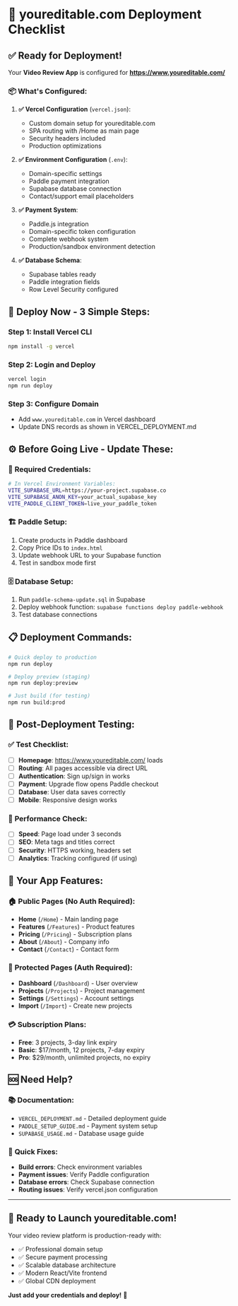 # 🚀 youreditable.com Deployment Checklist

## ✅ Ready for Deployment!

Your **Video Review App** is configured for **https://www.youreditable.com/**

### 📦 **What's Configured:**

1. **✅ Vercel Configuration** (`vercel.json`):
   - Custom domain setup for youreditable.com
   - SPA routing with /Home as main page
   - Security headers included
   - Production optimizations

2. **✅ Environment Configuration** (`.env`):
   - Domain-specific settings
   - Paddle payment integration
   - Supabase database connection
   - Contact/support email placeholders

3. **✅ Payment System**:
   - Paddle.js integration
   - Domain-specific token configuration
   - Complete webhook system
   - Production/sandbox environment detection

4. **✅ Database Schema**:
   - Supabase tables ready
   - Paddle integration fields
   - Row Level Security configured

## 🚀 **Deploy Now - 3 Simple Steps:**

### Step 1: Install Vercel CLI
```bash
npm install -g vercel
```

### Step 2: Login and Deploy
```bash
vercel login
npm run deploy
```

### Step 3: Configure Domain
- Add `www.youreditable.com` in Vercel dashboard
- Update DNS records as shown in VERCEL_DEPLOYMENT.md

## ⚙️ **Before Going Live - Update These:**

### 🔑 **Required Credentials:**
```bash
# In Vercel Environment Variables:
VITE_SUPABASE_URL=https://your-project.supabase.co
VITE_SUPABASE_ANON_KEY=your_actual_supabase_key
VITE_PADDLE_CLIENT_TOKEN=live_your_paddle_token
```

### 🏗️ **Paddle Setup:**
1. Create products in Paddle dashboard
2. Copy Price IDs to `index.html`
3. Update webhook URL to your Supabase function
4. Test in sandbox mode first

### 🗄️ **Database Setup:**
1. Run `paddle-schema-update.sql` in Supabase
2. Deploy webhook function: `supabase functions deploy paddle-webhook`
3. Test database connections

## 📋 **Deployment Commands:**

```bash
# Quick deploy to production
npm run deploy

# Deploy preview (staging)
npm run deploy:preview

# Just build (for testing)
npm run build:prod
```

## 🎯 **Post-Deployment Testing:**

### ✅ **Test Checklist:**
- [ ] **Homepage**: https://www.youreditable.com/ loads
- [ ] **Routing**: All pages accessible via direct URL
- [ ] **Authentication**: Sign up/sign in works
- [ ] **Payment**: Upgrade flow opens Paddle checkout
- [ ] **Database**: User data saves correctly
- [ ] **Mobile**: Responsive design works

### 🔧 **Performance Check:**
- [ ] **Speed**: Page load under 3 seconds
- [ ] **SEO**: Meta tags and titles correct
- [ ] **Security**: HTTPS working, headers set
- [ ] **Analytics**: Tracking configured (if using)

## 🎉 **Your App Features:**

### 🏠 **Public Pages** (No Auth Required):
- **Home** (`/Home`) - Main landing page
- **Features** (`/Features`) - Product features
- **Pricing** (`/Pricing`) - Subscription plans
- **About** (`/About`) - Company info
- **Contact** (`/Contact`) - Contact form

### 🔐 **Protected Pages** (Auth Required):
- **Dashboard** (`/Dashboard`) - User overview
- **Projects** (`/Projects`) - Project management
- **Settings** (`/Settings`) - Account settings
- **Import** (`/Import`) - Create new projects

### 💳 **Subscription Plans:**
- **Free**: 3 projects, 3-day link expiry
- **Basic**: $17/month, 12 projects, 7-day expiry
- **Pro**: $29/month, unlimited projects, no expiry

## 🆘 **Need Help?**

### 📚 **Documentation:**
- `VERCEL_DEPLOYMENT.md` - Detailed deployment guide
- `PADDLE_SETUP_GUIDE.md` - Payment system setup
- `SUPABASE_USAGE.md` - Database usage guide

### 🔧 **Quick Fixes:**
- **Build errors**: Check environment variables
- **Payment issues**: Verify Paddle configuration
- **Database errors**: Check Supabase connection
- **Routing issues**: Verify vercel.json configuration

---

## 🚀 **Ready to Launch youreditable.com!**

Your video review platform is production-ready with:
- ✅ Professional domain setup
- ✅ Secure payment processing
- ✅ Scalable database architecture
- ✅ Modern React/Vite frontend
- ✅ Global CDN deployment

**Just add your credentials and deploy!** 🎯
